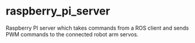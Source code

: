 # raspberry_pi_server
Raspberry PI server which takes commands from a ROS client and sends PWM commands to the connected robot arm servos.
